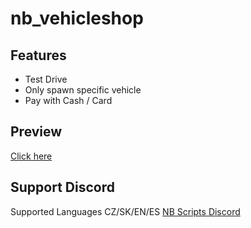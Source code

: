 # nb_vehicleshop

## Features
- Test Drive
- Only spawn specific vehicle
- Pay with Cash / Card

## Preview
[Click here](https://www.youtube.com/watch?v=WxrZR4C-BhQ)

## Support Discord

Supported Languages CZ/SK/EN/ES
[NB Scripts Discord](https://discord.gg/CRm3FQ8d4A)

